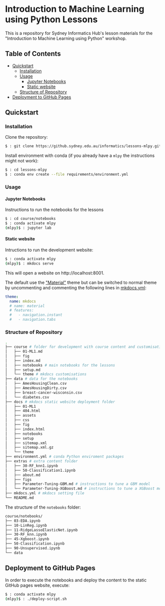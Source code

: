 # Introduction to Machine Learning using Python Lessons

This is a repository for Sydney Informatics Hub's lesson materials for the "Introduction to Machine Learning using Python" workshop.

## Table of Contents

- [Quickstart](#quickstart)
  * [Installation](#installation)
  * [Usage](#usage)
    + [Jupyter Notebooks](#jupyter-notebooks)
    + [Static website](#static-website)
  * [Structure of Repository](#structure-of-repository)
- [Deployment to GitHub Pages](#deployment-to-github-pages)

## Quickstart

### Installation

Clone the repository:

```bash
$ : git clone https://github.sydney.edu.au/informatics/lessons-mlpy.git
```

Install environment with conda (if you already have a `mlpy` the instructions might not work):

```bash
$ : cd lessons-mlpy
$ : conda env create --file requirements/environment.yml
```

### Usage

#### Jupyter Notebooks

Instructions to run the notebooks for the lessons

```bash
$ : cd course/notebooks
$ : conda activate mlpy
(mlpy)$ : jupyter lab
```

#### Static website

Intructions to run the development website:

```bash
$ : conda activate mlpy
(mlpy)$ : mkdocs serve
```

This will open a website on http://localhost:8001.

The default use the ["Material"](https://squidfunk.github.io/mkdocs-material/) theme but can be switched to normal theme by uncommenting and commenting the following lines in [mkdocs.yml](./mkdocs.yml):

```yaml
theme:
  name: mkdocs
  # name: material
  # features:
  #   - navigation.instant
  #   - navigation.tabs
```

### Structure of Repository

```bash
.
├── course # folder for development with course content and customisations
│   ├── 01-ML1.md
│   ├── fig
│   ├── index.md
│   ├── notebooks # main notebooks for the lessons
│   ├── setup.md
│   └── theme # mkdocs customisations
├── data # data for the notebooks
│   ├── AmesHousingClean.csv
│   ├── AmesHousingDirty.csv
│   ├── breast-cancer-wisconsin.csv
│   └── diabetes.csv
├── docs # mkdocs static website deployment folder
│   ├── 01-ML1
│   ├── 404.html
│   ├── assets
│   ├── css
│   ├── fig
│   ├── index.html
│   ├── notebooks
│   ├── setup
│   ├── sitemap.xml
│   ├── sitemap.xml.gz
│   └── theme
├── environment.yml # conda Python enviroment packages
├── extras # extra content folder
│   ├── 30-RF_knn1.ipynb
│   ├── 50-Classification1.ipynb
│   ├── about.md
│   ├── figs
│   ├── Parameter-Tuning-GBM.md # instructions to tune a GBM model
│   └── Parameter-Tuning-XGBoost.md # instructions to tune a XGBoost model
├── mkdocs.yml # mkdocs setting file
└── README.md
```

The structure of the `notebooks` folder:

```bash
course/notebooks/
├── 03-EDA.ipynb
├── 10-LinReg.ipynb
├── 11-RidgeLassoElasticNet.ipynb
├── 30-RF_knn.ipynb
├── 45-Xgboost.ipynb
├── 50-Classification.ipynb
├── 90-Unsupervised.ipynb
└── data
```

## Deployment to GitHub Pages

In order to execute the notebooks and deploy the content to the static GitHub pages website, execute:

```bash
$ : conda activate mlpy
(mlpy)$ : ./deploy-script.sh
```
